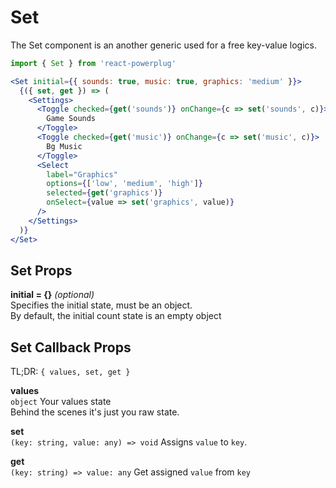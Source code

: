 # Set

The Set component is an another generic used for a free key-value logics.

```js
import { Set } from 'react-powerplug'
``` 

```jsx
<Set initial={{ sounds: true, music: true, graphics: 'medium' }}>
  {({ set, get }) => (
    <Settings>
      <Toggle checked={get('sounds')} onChange={c => set('sounds', c)}>
        Game Sounds
      </Toggle>
      <Toggle checked={get('music')} onChange={c => set('music', c)}>
        Bg Music
      </Toggle>
      <Select
        label="Graphics"
        options={['low', 'medium', 'high']}
        selected={get('graphics')}
        onSelect={value => set('graphics', value)}
      />
    </Settings>
  )}
</Set>
``` 

## Set Props

**initial = {}** *(optional)*  
Specifies the initial state, must be an object.  
By default, the initial count state is an empty object

## Set Callback Props

TL;DR: `{ values, set, get }`

**values**  
`object`
Your values state  
Behind the scenes it's just you raw state.

**set**  
`(key: string, value: any) => void`
Assigns `value` to `key`.  

**get**  
`(key: string) => value: any`
Get assigned `value` from `key`

